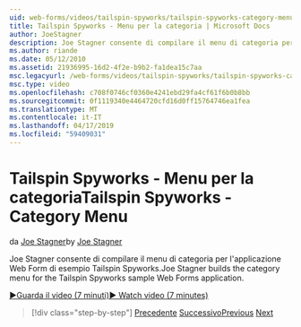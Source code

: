 ```yaml
---
uid: web-forms/videos/tailspin-spyworks/tailspin-spyworks-category-menu
title: Tailspin Spyworks - Menu per la categoria | Microsoft Docs
author: JoeStagner
description: Joe Stagner consente di compilare il menu di categoria per l'applicazione Web Form di esempio Tailspin Spyworks.
ms.author: riande
ms.date: 05/12/2010
ms.assetid: 21936995-16d2-4f2e-b9b2-fa1dea15c7aa
msc.legacyurl: /web-forms/videos/tailspin-spyworks/tailspin-spyworks-category-menu
msc.type: video
ms.openlocfilehash: c708f0746cf0360e4241ebd29fa4cf61f6b0b8bb
ms.sourcegitcommit: 0f1119340e4464720cfd16d0ff15764746ea1fea
ms.translationtype: MT
ms.contentlocale: it-IT
ms.lasthandoff: 04/17/2019
ms.locfileid: "59409031"
---
```

# <a name="tailspin-spyworks---category-menu"></a><span data-ttu-id="1ff70-103">Tailspin Spyworks - Menu per la categoria</span><span class="sxs-lookup"><span data-stu-id="1ff70-103">Tailspin Spyworks - Category Menu</span></span>

<span data-ttu-id="1ff70-104">da [Joe Stagner](https://github.com/JoeStagner)</span><span class="sxs-lookup"><span data-stu-id="1ff70-104">by [Joe Stagner](https://github.com/JoeStagner)</span></span>

<span data-ttu-id="1ff70-105">Joe Stagner consente di compilare il menu di categoria per l'applicazione Web Form di esempio Tailspin Spyworks.</span><span class="sxs-lookup"><span data-stu-id="1ff70-105">Joe Stagner builds the category menu for the Tailspin Spyworks sample Web Forms application.</span></span>

[<span data-ttu-id="1ff70-106">&#9654;Guarda il video (7 minuti)</span><span class="sxs-lookup"><span data-stu-id="1ff70-106">&#9654; Watch video (7 minutes)</span></span>](https://channel9.msdn.com/Blogs/ASP-NET-Site-Videos/tailspin-spyworks-category-menu)

> [!div class="step-by-step"]
> <span data-ttu-id="1ff70-107">[Precedente](tailspin-spyworks-directory-organization.md)
> [Successivo](tailspin-spyworks-display-the-product-list.md)</span><span class="sxs-lookup"><span data-stu-id="1ff70-107">[Previous](tailspin-spyworks-directory-organization.md)
[Next](tailspin-spyworks-display-the-product-list.md)</span></span>
